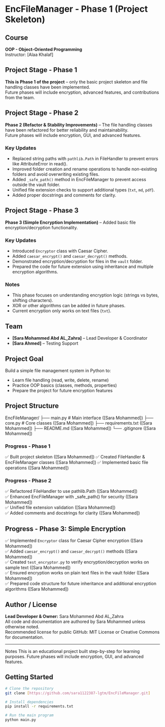 # EncFileManager - Phase 1 (Project Skeleton)

## Course
**OOP - Object-Oriented Programming**  
Instructor: [Alaa Khalaf]

## Project Stage - Phase 1
**This is Phase 1 of the project** – only the basic project skeleton and file handling classes have been implemented.  
Future phases will include encryption, advanced features, and contributions from the team.

## Project Stage - Phase 2
**Phase 2 (Refactor & Stability Improvements)** – The file handling classes have been refactored for better reliability and maintainability.  
Future phases will include encryption, GUI, and advanced features.
### Key Updates
- Replaced string paths with `pathlib.Path` in FileHandler to prevent errors like AttributeError in read().
- Improved folder creation and rename operations to handle non-existing folders and avoid overwriting existing files.
- Added `_safe_path()` method in EncFileManager to prevent access outside the vault folder.
- Unified file extension checks to support additional types (`txt`, `md`, `pdf`).
- Added proper docstrings and comments for clarity.

## Project Stage - Phase 3
**Phase 3 (Simple Encryption Implementation)** – Added basic file encryption/decryption functionality.
### Key Updates
- Introduced `Encryptor` class with Caesar Cipher.
- Added `caesar_encrypt()` and `caesar_decrypt()` methods.
- Demonstrated encryption/decryption for files in the `vault` folder.
- Prepared the code for future extension using inheritance and multiple encryption algorithms.

### Notes
- This phase focuses on understanding encryption logic (strings vs bytes, shifting characters).
- XOR or other algorithms can be added in future phases.
- Current encryption only works on text files (`txt`).

## Team
- **[Sara Mohammed Abd AL_Zahra]** – Lead Developer & Coordinator
- **[Sara Ahmed]** – Testing Support

## Project Goal
Build a simple file management system in Python to:
- Learn file handling (read, write, delete, rename)
- Practice OOP basics (classes, methods, properties)
- Prepare the project for future encryption features

## Project Structure
EncFileManager/
├── main.py # Main interface ([Sara Mohammed])
├── core.py # Core classes ([Sara Mohammed])
├── requirements.txt ([Sara Mohammed])
├── README.md ([Sara Mohammed])
└── .gitignore ([Sara Mohammed])


### Progress - Phase 1

✅ Built project skeleton ([Sara Mohammed])
✅ Created FileHandler & EncFileManager classes ([Sara Mohammed])
✅ Implemented basic file operations ([Sara Mohammed])


### Progress - Phase 2

✅ Refactored FileHandler to use pathlib.Path ([Sara Mohammed])  
✅ Enhanced EncFileManager with _safe_path() for security ([Sara Mohammed])  
✅ Unified file extension validation ([Sara Mohammed])  
✅ Added comments and docstrings for clarity ([Sara Mohammed])

## Progress - Phase 3: Simple Encryption

✅ Implemented `Encryptor` class for Caesar Cipher encryption ([Sara Mohammed])  
✅ Added `caesar_encrypt()` and `caesar_decrypt()` methods ([Sara Mohammed])  
✅ Created `test_encryptor.py` to verify encryption/decryption works on sample text ([Sara Mohammed])  
✅ Ensured encryption works on plain text files in the vault folder ([Sara Mohammed])  
✅ Prepared code structure for future inheritance and additional encryption algorithms ([Sara Mohammed])


 ## Author / License
**Lead Developer & Owner:** Sara Mohammed Abd AL_Zahra  
All code and documentation are authored by Sara Mohammed unless otherwise noted.  
Recommended license for public GitHub: MIT License or Creative Commons for documentation.

---

Notes
This is an educational project built step-by-step for learning purposes.
Future phases will include encryption, GUI, and advanced features.

## Getting Started
```bash
# Clone the repository 
git clone [https://github.com/sara1122387-lgtm/EncFileManager.git]

# Install dependencies
pip install -r requirements.txt

# Run the main program
python main.py
